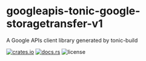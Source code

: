 # googleapis-tonic-google-storagetransfer-v1

A Google APIs client library generated by tonic-build

[![crates.io](https://img.shields.io/crates/v/googleapis-tonic-google-storagetransfer-v1)](https://crates.io/crates/googleapis-tonic-google-storagetransfer-v1)
[![docs.rs](https://img.shields.io/docsrs/googleapis-tonic-google-storagetransfer-v1)](https://docs.rs/googleapis-tonic-google-storagetransfer-v1)
![license](https://img.shields.io/crates/l/googleapis-tonic-google-storagetransfer-v1)
